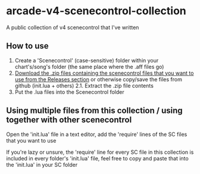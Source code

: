 # arcade-v4-scenecontrol-collection
A public collection of v4 scenecontrol that I've written
## How to use
1. Create a 'Scenecontrol' (case-sensitive) folder within your chart's/song's folder (the same place where the .aff files go)
2. [Download the .zip files containing the scenecontrol files that you want to use from the Releases section](https://github.com/3Teleia/arcade-v4-scenecontrol-collection/releases/tag/downloads) or otherwise copy/save the files from github (init.lua + others)
2.1. Extract the .zip file contents
3. Put the .lua files into the Scenecontrol folder 
## Using multiple files from this collection / using together with other scenecontrol
Open the 'init.lua' file in a text editor, add the 'require' lines of the SC files that you want to use

If you're lazy or unsure, the 'require' line for every SC file in this collection is included in every folder's 'init.lua' file, feel free to copy and paste that into the 'init.lua' in your SC folder
